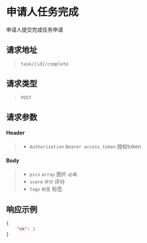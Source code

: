 # 申请人任务完成

申请人提交完成任务申请

## 请求地址

> `task/[id]/complete`

## 请求类型

> `POST`

## 请求参数

#### Header

> - `Authorization` `Bearer access_token` 授权token

#### Body

> - `pics` `array` 图片 `必填`
> - `score` `评分` 评分
> - `tags` `标签` 标签

## 响应示例

```json
{
    "ok": 1
}
```
